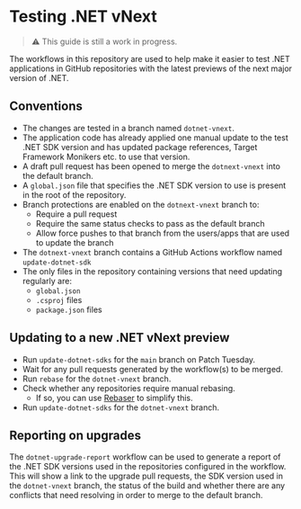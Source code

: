 # Testing .NET vNext

> :warning: This guide is still a work in progress.

The workflows in this repository are used to help make it easier to
test .NET applications in GitHub repositories with the latest previews
of the next major version of .NET.

## Conventions

- The changes are tested in a branch named `dotnet-vnext`.
- The application code has already applied one manual update to the test .NET SDK version and has updated package references, Target Framework Monikers etc. to use that version.
- A draft pull request has been opened to merge the `dotnext-vnext` into the default branch.
- A `global.json` file that specifies the .NET SDK version to use is present in the root of the repository.
- Branch protections are enabled on the `dotnext-vnext` branch to:
  - Require a pull request
  - Require the same status checks to pass as the default branch
  - Allow force pushes to that branch from the users/apps that are used to update the branch
- The `dotnext-vnext` branch contains a GitHub Actions workflow named `update-dotnet-sdk`
- The only files in the repository containing versions that need updating regularly are:
  - `global.json`
  - `.csproj` files
  - `package.json` files

## Updating to a new .NET vNext preview

- Run `update-dotnet-sdks` for the `main` branch on Patch Tuesday.
- Wait for any pull requests generated by the workflow(s) to be merged.
- Run `rebase` for the `dotnet-vnext` branch.
- Check whether any repositories require manual rebasing.
  - If so, you can use [Rebaser](./../README.md#manually-rebasing) to simplify this.
- Run `update-dotnet-sdks` for the `dotnet-vnext` branch.

## Reporting on upgrades

The `dotnet-upgrade-report` workflow can be used to generate a report of
the .NET SDK versions used in the repositories configured in the workflow.
This will show a link to the upgrade pull requests, the SDK version used
in the `dotnet-vnext` branch, the status of the build and whether there
are any conflicts that need resolving in order to merge to the default branch.
